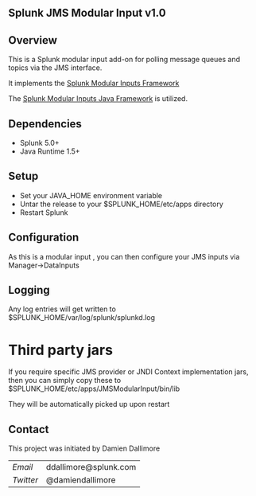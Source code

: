 ## Splunk JMS Modular Input v1.0

## Overview

This is a Splunk modular input add-on for polling message queues and topics via the JMS interface.

It implements the  <a href="http://docs.splunk.com/Documentation/Splunk/latest/AdvancedDev/ModInputsIntro">Splunk Modular Inputs Framework</a>

The <a href="https://github.com/damiendallimore/SplunkModularInputsJavaFramework">Splunk Modular Inputs Java Framework</a> is utilized.

## Dependencies

* Splunk 5.0+
* Java Runtime 1.5+

## Setup

* Set your JAVA_HOME environment variable
* Untar the release to your $SPLUNK_HOME/etc/apps directory
* Restart Splunk

## Configuration

As this is a modular input , you can then configure your JMS inputs via Manager->DataInputs

## Logging

Any log entries will get written to $SPLUNK_HOME/var/log/splunk/splunkd.log

# Third party jars

If you require specific JMS provider or JNDI Context implementation jars, then you can simply copy these to $SPLUNK_HOME/etc/apps/JMSModularInput/bin/lib

They will be automatically picked up upon restart 

## Contact

This project was initiated by Damien Dallimore
<table>

<tr>
<td><em>Email</em></td>
<td>ddallimore@splunk.com</td>
</tr>

<tr>
<td><em>Twitter</em>
<td>@damiendallimore</td>
</tr>


</table>
